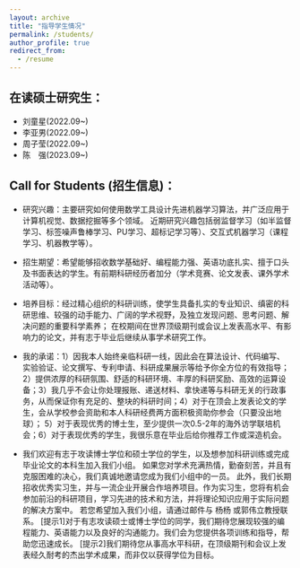 ```yaml
---
layout: archive
title: "指导学生情况"
permalink: /students/
author_profile: true
redirect_from:
  - /resume
---
```


在读硕士研究生：
---
* 刘童星(2022.09~)
* 李亚男(2022.09~)
* 周子莹(2022.09~)
* 陈&emsp;强(2023.09~)
  
Call for Students (招生信息)：
---

* 研究兴趣：主要研究如何使用数学工具设计先进机器学习算法，并广泛应用于计算机视觉、数据挖掘等多个领域。 近期研究兴趣包括弱监督学习（如半监督学习、标签噪声鲁棒学习、PU学习、超标记学习等）、交互式机器学习（课程学习、机器教学等）。

* 招生期望：希望能够招收数学基础好、编程能力强、英语功底扎实、擅于口头及书面表达的学生。有前期科研经历者加分（学术竞赛、论文发表、课外学术活动等）。

* 培养目标：经过精心组织的科研训练，使学生具备扎实的专业知识、缜密的科研思维、较强的动手能力、广阔的学术视野，及独立发现问题、思考问题、解决问题的重要科学素养； 在校期间在世界顶级期刊或会议上发表高水平、有影响力的论文，并有志于毕业后继续从事学术研究工作。

* 我的承诺：1）因我本人始终亲临科研一线，因此会在算法设计、代码编写、实验验证、论文撰写、专利申请、科研成果展示等给予你全方位的有效指导；2）提供浓厚的科研氛围、舒适的科研环境、丰厚的科研奖励、高效的运算设备；3）我几乎不会让你处理报账、递送材料、拿快递等与科研无关的行政事务，从而保证你有充足的、整块的科研时间；4）对于在顶会上发表论文的学生，会从学校参会资助和本人科研经费两方面积极资助你参会（只要没出地球）； 5）对于表现优秀的博士生，至少提供一次0.5-2年的海外访学联培机会；6）对于表现优秀的学生，我很乐意在毕业后给你推荐工作或深造机会。

* 我们欢迎有志于攻读博士学位和硕士学位的学生，以及想参加科研训练或完成毕业论文的本科生加入我们小组。 如果您对学术充满热情，勤奋刻苦，并且有克服困难的决心，我们真诚地邀请您成为我们小组中的一员。
    此外，我们长期招收优秀实习生，并与一流企业开展合作培养项目。作为实习生，您将有机会参加前沿的科研项目，学习先进的技术和方法，并将理论知识应用于实际问题的解决方案中。
    若您希望加入我们小组，请通过邮件与 杨杨 或郭伟立教授联系。
[提示1]对于有志攻读硕士或博士学位的同学，我们期待您展现较强的编程能力、英语能力以及良好的沟通能力。我们会为您提供各项训练和指导，帮助您迅速成长。
[提示2]我们期待您从事高水平科研，在顶级期刊和会议上发表经久耐考的杰出学术成果，而非仅以获得学位为目标。
